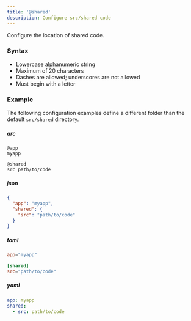 ```yaml
---
title: '@shared'
description: Configure src/shared code
---
```


Configure the location of shared code.

### Syntax

- Lowercase alphanumeric string
- Maximum of 20 characters
- Dashes are allowed; underscores are not allowed
- Must begin with a letter

### Example

The following configuration examples define a different folder than the default `src/shared` directory.

<arc-tab-bar>

<arc-tab label="arc">

  <h5>arc</h5>

  <div slot="content">

```arc
@app
myapp

@shared
src path/to/code
```

  </div>

</arc-tab>

<arc-tab label="json">

  <h5>json</h5>

  <div slot="content">

```json
{
  "app": "myapp",
  "shared": {
    "src": "path/to/code"
  }
}
```

  </div>

</arc-tab>

<arc-tab label="toml">

  <h5>toml</h5>

  <div slot="content">

```toml
app="myapp"

[shared]
src="path/to/code"
```

  </div>

</arc-tab>

<arc-tab label="yaml">

  <h5>yaml</h5>

  <div slot="content">

```yaml
app: myapp
shared:
  - src: path/to/code
```

  </div>

</arc-tab>

</arc-tab-bar>
